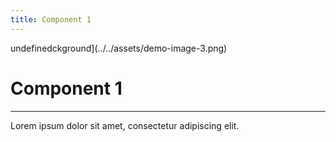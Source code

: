 ```yaml
---
title: Component 1
---
```


undefinedckground](../../assets/demo-image-3.png)

# Component 1

---

Lorem ipsum dolor sit amet, consectetur adipiscing elit.
